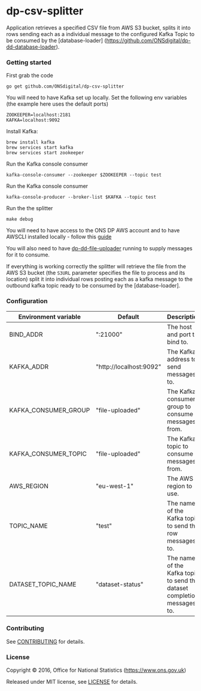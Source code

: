 dp-csv-splitter
================

Application retrieves a specified CSV file from AWS S3 bucket, splits it into rows sending each as a individual message
to the configured Kafka Topic to be consumed by the [database-loader]
(https://github.com/ONSdigital/dp-dd-database-loader).

### Getting started

First grab the code

`go get github.com/ONSdigital/dp-csv-splitter`

You will need to have Kafka set up locally. Set the following env variables (the example here uses the default ports)

```
ZOOKEEPER=localhost:2181
KAFKA=localhost:9092
```

Install Kafka:

```
brew install kafka
brew services start kafka
brew services start zookeeper
```

Run the Kafka console consumer
```
kafka-console-consumer --zookeeper $ZOOKEEPER --topic test
```

Run the Kafka console consumer
```
kafka-console-producer --broker-list $KAFKA --topic test
```

Run the the splitter
```
make debug
```

You will need to have access to the ONS DP AWS account and to have AWSCLI installed locally - follow this
[guide](http://docs.aws.amazon.com/cli/latest/userguide/cli-chap-getting-set-up.html)

You will also need to have [dp-dd-file-uploader](https://github.com/ONSdigital/dp-dd-file-uploader]) running to supply
messages for it to consume.

If everything is working correctly the splitter will retrieve the file from the AWS S3 bucket (the
```S3URL``` parameter specifies the file to process and its location) split it into individual rows posting each as a kafka message to the outbound kafka topic ready to be consumed by the [database-loader].

### Configuration

| Environment variable | Default                 | Description
| -------------------- | ----------------------- | ----------------------------------------------------
| BIND_ADDR            | ":21000"                | The host and port to bind to.
| KAFKA_ADDR           | "http://localhost:9092" | The Kafka address to send messages to.
| KAFKA_CONSUMER_GROUP | "file-uploaded"         | The Kafka consumer group to consume messages from.
| KAFKA_CONSUMER_TOPIC | "file-uploaded"         | The Kafka topic to consume messages from.
| AWS_REGION           | "eu-west-1"             | The AWS region to use.
| TOPIC_NAME           | "test"                  | The name of the Kafka topic to send the row messages to.
| DATASET_TOPIC_NAME   | "dataset-status"        | The name of the Kafka topic to send the dataset completion messages to.

### Contributing

See [CONTRIBUTING](CONTRIBUTING.md) for details.

### License

Copyright ©‎ 2016, Office for National Statistics (https://www.ons.gov.uk)

Released under MIT license, see [LICENSE](LICENSE.md) for details.

